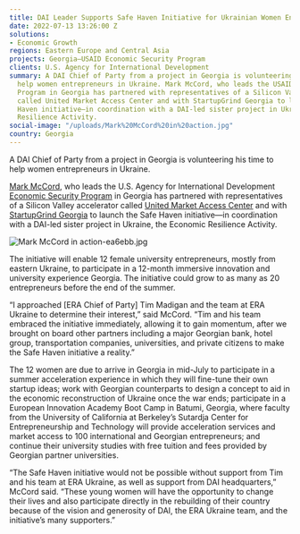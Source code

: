 ```yaml
---
title: DAI Leader Supports Safe Haven Initiative for Ukrainian Women Entrepreneurs
date: 2022-07-13 13:26:00 Z
solutions:
- Economic Growth
regions: Eastern Europe and Central Asia
projects: Georgia—USAID Economic Security Program
clients: U.S. Agency for International Development
summary: A DAI Chief of Party from a project in Georgia is volunteering his time to
  help women entrepreneurs in Ukraine. Mark McCord, who leads the USAID Economic Security
  Program in Georgia has partnered with representatives of a Silicon Valley accelerator
  called United Market Access Center and with StartupGrind Georgia to launch the Safe
  Haven initiative—in coordination with a DAI-led sister project in Ukraine, the Economic
  Resilience Activity.
social-image: "/uploads/Mark%20McCord%20in%20action.jpg"
country: Georgia
---
```


A DAI Chief of Party from a project in Georgia is volunteering his time to help women entrepreneurs in Ukraine.

[Mark McCord](https://www.dai.com/who-we-are/our-team/mark-mccord), who leads the U.S. Agency for International Development [Economic Security Program](https://www.dai.com/our-work/projects/georgia-usaid-economic-security-program-georgia-esp) in Georgia has partnered with representatives of a Silicon Valley accelerator called [United Market Access Center](https://usmarketaccess.com/) and with [StartupGrind Georgia](https://www.startupgrind.com/tbilisi/) to launch the Safe Haven initiative—in coordination with a DAI-led sister project in Ukraine, the Economic Resilience Activity.

![Mark McCord in action-ea6ebb.jpg](/uploads/Mark%20McCord%20in%20action-ea6ebb.jpg)

The initiative will enable 12 female university entrepreneurs, mostly from eastern Ukraine, to participate in a 12-month immersive innovation and university experience Georgia. The initiative could grow to as many as 20 entrepreneurs before the end of the summer.

“I approached [ERA Chief of Party] Tim Madigan and the team at ERA Ukraine to determine their interest,” said McCord. “Tim and his team embraced the initiative immediately, allowing it to gain momentum, after we brought on board other partners including a major Georgian bank, hotel group, transportation companies, universities, and private citizens to make the Safe Haven initiative a reality.”

The 12 women are due to arrive in Georgia in mid-July to participate in a summer acceleration experience in which they will fine-tune their own startup ideas; work with Georgian counterparts to design a concept to aid in the economic reconstruction of Ukraine once the war ends; participate in a European Innovation Academy Boot Camp in Batumi, Georgia, where faculty from the University of California at Berkeley’s Sutardja Center for Entrepreneurship and Technology will provide acceleration services and market access to 100 international and Georgian entrepreneurs; and continue their university studies with free tuition and fees provided by Georgian partner universities. 

“The Safe Haven initiative would not be possible without support from Tim and his team at ERA Ukraine, as well as support from DAI headquarters,” McCord said. “These young women will have the opportunity to change their lives and also participate directly in the rebuilding of their country because of the vision and generosity of DAI, the ERA Ukraine team, and the initiative’s many supporters.”  